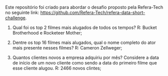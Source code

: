 Este repositório foi criado para abordar o desafio proposto pela Refera-Tech no seguinte link: https://github.com/Refera-Tech/refera-data-short-challenge.
    

1) Qual foi os top 2 filmes mais alugados de todos os tempos?
R: Bucket Brotherhood e Rocketeer Mother;

2) Dentre os top 16 filmes mais alugados, qual o nome completo do ator mais presente nesses filmes?
R: Cameron Zellweger;

3) Quantos clientes novos a empresa adquiriu por mês? Considere a data de início de um novo cliente como sendo a data do primeiro filme que esse cliente alugou.
R: 2466 novos clintes; 
